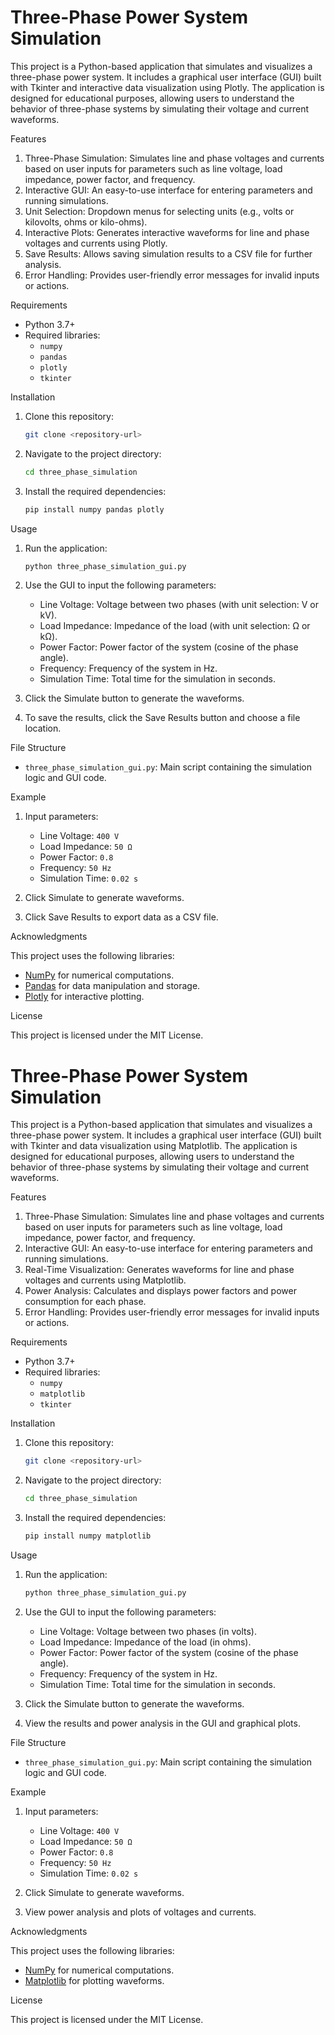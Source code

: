 # Three-Phase Power System Simulation

This project is a Python-based application that simulates and visualizes a three-phase power system. It includes a graphical user interface (GUI) built with Tkinter and interactive data visualization using Plotly. The application is designed for educational purposes, allowing users to understand the behavior of three-phase systems by simulating their voltage and current waveforms.

 Features

1. Three-Phase Simulation: Simulates line and phase voltages and currents based on user inputs for parameters such as line voltage, load impedance, power factor, and frequency.
2. Interactive GUI: An easy-to-use interface for entering parameters and running simulations.
3. Unit Selection: Dropdown menus for selecting units (e.g., volts or kilovolts, ohms or kilo-ohms).
4. Interactive Plots: Generates interactive waveforms for line and phase voltages and currents using Plotly.
5. Save Results: Allows saving simulation results to a CSV file for further analysis.
6. Error Handling: Provides user-friendly error messages for invalid inputs or actions.

 Requirements

- Python 3.7+
- Required libraries:
  - `numpy`
  - `pandas`
  - `plotly`
  - `tkinter`

 Installation

1. Clone this repository:
   ```bash
   git clone <repository-url>
   ```

2. Navigate to the project directory:
   ```bash
   cd three_phase_simulation
   ```

3. Install the required dependencies:
   ```bash
   pip install numpy pandas plotly
   ```

 Usage

1. Run the application:
   ```bash
   python three_phase_simulation_gui.py
   ```

2. Use the GUI to input the following parameters:
   - Line Voltage: Voltage between two phases (with unit selection: V or kV).
   - Load Impedance: Impedance of the load (with unit selection: Ω or kΩ).
   - Power Factor: Power factor of the system (cosine of the phase angle).
   - Frequency: Frequency of the system in Hz.
   - Simulation Time: Total time for the simulation in seconds.

3. Click the Simulate button to generate the waveforms.

4. To save the results, click the Save Results button and choose a file location.

 File Structure

- `three_phase_simulation_gui.py`: Main script containing the simulation logic and GUI code.

 Example

1. Input parameters:
   - Line Voltage: `400 V`
   - Load Impedance: `50 Ω`
   - Power Factor: `0.8`
   - Frequency: `50 Hz`
   - Simulation Time: `0.02 s`

2. Click Simulate to generate waveforms.

3. Click Save Results to export data as a CSV file.

 Acknowledgments

This project uses the following libraries:
- [NumPy](https://numpy.org) for numerical computations.
- [Pandas](https://pandas.pydata.org) for data manipulation and storage.
- [Plotly](https://plotly.com/python/) for interactive plotting.

License

This project is licensed under the MIT License.


# Three-Phase Power System Simulation

This project is a Python-based application that simulates and visualizes a three-phase power system. It includes a graphical user interface (GUI) built with Tkinter and data visualization using Matplotlib. The application is designed for educational purposes, allowing users to understand the behavior of three-phase systems by simulating their voltage and current waveforms.

 Features

1. Three-Phase Simulation: Simulates line and phase voltages and currents based on user inputs for parameters such as line voltage, load impedance, power factor, and frequency.
2. Interactive GUI: An easy-to-use interface for entering parameters and running simulations.
3. Real-Time Visualization: Generates waveforms for line and phase voltages and currents using Matplotlib.
4. Power Analysis: Calculates and displays power factors and power consumption for each phase.
5. Error Handling: Provides user-friendly error messages for invalid inputs or actions.

 Requirements

- Python 3.7+
- Required libraries:
  - `numpy`
  - `matplotlib`
  - `tkinter`

 Installation

1. Clone this repository:
   ```bash
   git clone <repository-url>
   ```

2. Navigate to the project directory:
   ```bash
   cd three_phase_simulation
   ```

3. Install the required dependencies:
   ```bash
   pip install numpy matplotlib
   ```

 Usage

1. Run the application:
   ```bash
   python three_phase_simulation_gui.py
   ```

2. Use the GUI to input the following parameters:
   - Line Voltage: Voltage between two phases (in volts).
   - Load Impedance: Impedance of the load (in ohms).
   - Power Factor: Power factor of the system (cosine of the phase angle).
   - Frequency: Frequency of the system in Hz.
   - Simulation Time: Total time for the simulation in seconds.

3. Click the Simulate button to generate the waveforms.

4. View the results and power analysis in the GUI and graphical plots.

 File Structure

- `three_phase_simulation_gui.py`: Main script containing the simulation logic and GUI code.

 Example

1. Input parameters:
   - Line Voltage: `400 V`
   - Load Impedance: `50 Ω`
   - Power Factor: `0.8`
   - Frequency: `50 Hz`
   - Simulation Time: `0.02 s`

2. Click Simulate to generate waveforms.

3. View power analysis and plots of voltages and currents.

 Acknowledgments

This project uses the following libraries:
- [NumPy](https://numpy.org) for numerical computations.
- [Matplotlib](https://matplotlib.org) for plotting waveforms.

 License

This project is licensed under the MIT License.

